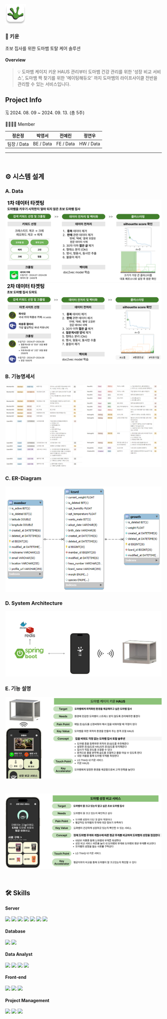 <img src="src/application.png" width="13%" height="13%" alt="앱 로고">

### 🦎 키운

초보 집사를 위한 도마뱀 토탈 케어 솔루션

#### Overview


> 💡 도마뱀 케이지 키운 HAUS 관리부터 도마뱀 건강 관리를 위한 '성장 비교 서비스', 도마뱀 짝 찾기를 위한 '메이팅해듀오' 까지 도마뱀의 라이프사이클 전반을 관리할 수 있는 서비스입니다.

## Project Info

🗓️ 2024. 08. 09 ~ 2024. 09. 13. (총 5주)

👨‍👩‍👦‍👦 Member


| 정은정| 박영서 | 전예린 | 정연우 | 
| :------------------------------------: | :----------------------------------: | :--------------------------------------: | :----------------------------------: |
|                팀장 / Data                 |                  BE / Data                  |                    FE / Data                    |               HW / Data            | 
---

</br>

## ⚙️ 시스템 설계


### A. Data

![Untitled](/src/data1.png)
![Untitled](/src/data2.png)


### B. 기능명세서

![Untitled](/src/기능명세서.png)

### C. ER-Diagram

![Untitled](/src/erd.png)


### D. System Architecture
![Untitled](/src/Frame%201.png)


### E. 기능 설명


![Untitled](/src/기능정의_하우스.png)

<br>

![Untitled](/src/기능정의서_성장.png)


<br>

## 🛠️ Skills

#### Server

<p>
    <img src="https://img.shields.io/badge/Java-007396?style=flat&logo=Conda-Forge&logoColor=white" />
    <img src="https://img.shields.io/badge/JPA-59666C?style=flat&logo=JPA&logoColor=white"/>
    <img src="https://img.shields.io/badge/springboot-6DB33F?style=flat&logo=springboot&logoColor=white"/>
    <img src="https://img.shields.io/badge/springsecurity-6DB33F?style=flat&logo=springsecurity&logoColor=white"/>
    <img src="https://img.shields.io/badge/JWT-000000?style=flat&logo=jsonwebtokens&logoColor=white"/>
    <img src="https://img.shields.io/badge/spring_Web_Socket-6DB33F?style=flat&logo=socket.io&logoColor=white"/>
    <img src="https://img.shields.io/badge/gradle-02303A?style=flat&logo=gradle&logoColor=white">
</p>

#### Database

<p>
    <img src="https://img.shields.io/badge/redis-DC382D?style=flat&logo=redis&logoColor=white"/>
    <img src="https://img.shields.io/badge/MariaDB-4479A1?style=flat&logo=mariadb&logoColor=white"/>
</p>

#### Data Analyst

<p>
    <img src="https://img.shields.io/badge/Python-3776AB?style=flat&logo=Python&logoColor=white"/>
    <img src="https://img.shields.io/badge/pandas-150458?style=flat&logo=pandas&logoColor=white"/>
    <img src="https://img.shields.io/badge/Numpy-013243?style=flat&logo=Numpy&logoColor=white"/>
    <img src="https://img.shields.io/badge/Jupyter-F37626?style=flat&logo=Jupyter&logoColor=white"/>

</p>


#### Front-end

<p>
    <img src="https://img.shields.io/badge/JavaScript-F7DF1E?style=flat&logo=JavaScript&logoColor=white"/>
    <img src="https://img.shields.io/badge/HTML5-E34F26?style=flat&logo=HTML5&logoColor=white"/>
    <img src="https://img.shields.io/badge/CSS3-1572B6?style=flat&logo=CSS3&logoColor=white"/>
</p>


#### Project Management

<p>
    <img src="https://img.shields.io/badge/github-181717?style=flat&logo=github&logoColor=white"/>
    <img src="https://img.shields.io/badge/figma-F24E1E?style=flat&logo=figma&logoColor=white"/>
    <img src="https://img.shields.io/badge/notion-000000?style=flat&logo=notion&logoColor=white"/>
</p>
<br/>